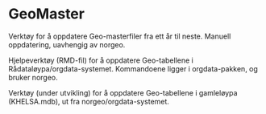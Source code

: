 # GeoMaster
Verktøy for å oppdatere Geo-masterfiler fra ett år til neste. Manuell oppdatering, uavhengig av norgeo.

Hjelpeverktøy (RMD-fil) for å oppdatere Geo-tabellene i Rådataløypa/orgdata-systemet. Kommandoene ligger i orgdata-pakken, og bruker norgeo.

Verktøy (under utvikling) for å oppdatere Geo-tabellene i gamleløypa (KHELSA.mdb), ut fra norgeo/orgdata-systemet.
